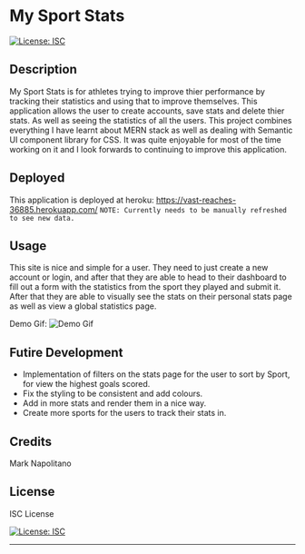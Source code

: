 # My Sport Stats
[![License: ISC](https://img.shields.io/badge/License-ISC-blue.svg)](https://opensource.org/licenses/ISC)

## Description

My Sport Stats is for athletes trying to improve thier performance by tracking their statistics and using that to improve themselves. This application allows the user to create accounts, save stats and delete thier stats. As well as seeing the statistics of all the users. This project combines everything I have learnt about MERN stack as well as dealing with Semantic UI component library for CSS. It was quite enjoyable for most of the time working on it and I look forwards to continuing to improve this application.

## Deployed

This application is deployed at heroku:
https://vast-reaches-36885.herokuapp.com/
`NOTE: Currently needs to be manually refreshed to see new data.`

## Usage

This site is nice and simple for a user. They need to just create a new account or login, and after that they are able to head to their dashboard to fill out a form with the statistics from the sport they played and submit it. After that they are able to visually see the stats on their personal stats page as well as view a global statistics page.


Demo Gif:
![Demo Gif](client/src/assets/MySportStatsDemo.gif)

## Futire Development

* Implementation of filters on the stats page for the user to sort by Sport, for view the highest goals scored.
* Fix the styling to be consistent and add colours.
* Add in more stats and render them in a nice way.
* Create more sports for the users to track their stats in.

## Credits

Mark Napolitano

## License

ISC License

[![License: ISC](https://img.shields.io/badge/License-ISC-blue.svg)](https://opensource.org/licenses/ISC)

---